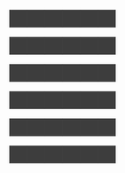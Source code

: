 ![](icons/ux)![](icons/ux)![](icons/ux)![](icons/ux)![](icons/ux)![](icons/ux)

![](icons/ux)![](icons/ux)![](icons/ux)![](icons/ux)![](icons/ux)![](icons/ux)

![](icons/ux)![](icons/ux)![](icons/ux)![](icons/ux)![](icons/ux)![](icons/ux)

![](icons/ux)![](icons/ux)![](icons/ux)![](icons/ux)![](icons/ux)![](icons/ux)

![](icons/ux)![](icons/ux)![](icons/ux)![](icons/ux)![](icons/ux)![](icons/ux)

![](icons/ux)![](icons/ux)![](icons/ux)![](icons/ux)![](icons/ux)![](icons/ux)
